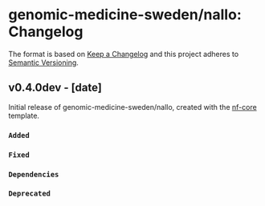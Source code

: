 # genomic-medicine-sweden/nallo: Changelog

The format is based on [Keep a Changelog](https://keepachangelog.com/en/1.0.0/)
and this project adheres to [Semantic Versioning](https://semver.org/spec/v2.0.0.html).

## v0.4.0dev - [date]

Initial release of genomic-medicine-sweden/nallo, created with the [nf-core](https://nf-co.re/) template.

### `Added`

### `Fixed`

### `Dependencies`

### `Deprecated`

